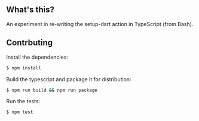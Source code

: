 
## What's this?

An experiment in re-writing the setup-dart action in TypeScript (from Bash).

## Contrbuting

Install the dependencies:

```bash
$ npm install
```

Build the typescript and package it for distribution:

```bash
$ npm run build && npm run package
```

Run the tests:

```bash
$ npm test
```
